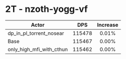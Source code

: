 # 2T - nzoth-yogg-vf
| Actor | DPS | Increase |
|---|:---:|:---:|
|dp_in_pl_torrent_nosear|115478|0.01%|
|Base|115467|0.00%|
|only_high_mfi_with_cthun|115462|0.00%|
